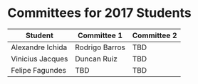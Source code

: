 # Committees for 2017 Students

| Student | Committee 1 | Committee 2 |
| -------- | ------ | ----- |
| Alexandre Ichida | Rodrigo Barros | TBD |
| Vinicius Jacques | Duncan Ruiz  | TBD       |
| Felipe Fagundes  | TBD | TBD   | 

